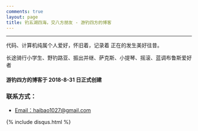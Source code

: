 ```yaml
---
comments: true
layout: page
title: 钓五湖四海，交八方朋友 - 游钓四方的博客
---
```

---

代码、计算机纯属个人爱好，怀旧着，记录着 正在的发生美好往昔。

长途骑行小学生、野钓路亚、振出并继、萨克斯、小提琴、摇滚、蓝调布鲁斯爱好者


#### 游钓四方的博客于 2018-8-31 日正式创建<br>

### 联系方式：

- <a href="mailto:{{ site.author.email }}" class="tags-btn fontello" style="border-right: 0px;">Email：haibao1027@gmail.com</a>

{% include disqus.html %}